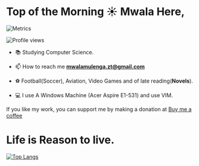 # Top of the Morning ☀️ Mwala Here,

![Metrics](https://metrics.lecoq.io/mwala-zm)  

![Profile views](https://gpvc.arturio.dev/mwala-zm)

* 📚 Studying Computer Science.

* 📫 How to reach me **mwalamulenga.zt@gmail.com**

* ⚽ Football(Soccer), Aviation, Video Games and of late reading(**Novels**).

* 💻 I use A Windows Machine (Acer Aspire E1-531) and use VIM.

If you like my work, you can support me by making a donation at [Buy me a coffee](https://www.buymeacoffee.com/mwala)


<h1>Life is Reason to live.</h1>

[![Top Langs](https://github-readme-stats.vercel.app/api/top-langs/?username=mwala-zm&layout=compact)](https://github.com/anuraghazra/github-readme-stats)
